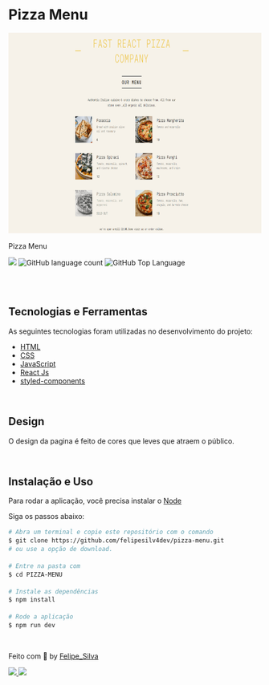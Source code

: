 # Pizza Menu

<div align="start" >
<img align="start" src="./public/pizzas/pizza.png"  height='400' >

</div>

<p>Pizza Menu</p>

<p>
  <img src="https://img.shields.io/badge/made%20by-Felipe%20Silva-edc84b?style=flat-square">
  <img alt="GitHub language count" src="https://img.shields.io/github/languages/count/FelipeSilv4Dev/dog?color=edc84b&style=flat-square">
  <img alt="GitHub Top Language" src="https://img.shields.io/github/languages/top/FelipeSilv4Dev/dog?color=edc84b&style=flat-square">
</p>

<br>

<br>

## Tecnologias e Ferramentas

As seguintes tecnologias foram utilizadas no desenvolvimento do projeto:

- [HTML](https://devdocs.io/html/)
- [CSS](https://devdocs.io/css/)
- [JavaScript](https://devdocs.io/javascript/)
- [React Js](https://devdocs.io/Reactjs/)
- [styled-components](https://devdocs.io/styled-components/)

<br>

## Design

O design da pagina é feito de cores que leves que atraem o público.

<br>

## Instalação e Uso

Para rodar a aplicação, você precisa instalar o [Node](https://nodejs.org/en/)

Siga os passos abaixo:

```bash
# Abra um terminal e copie este repositório com o comando
$ git clone https://github.com/felipesilv4dev/pizza-menu.git
# ou use a opção de download.

# Entre na pasta com
$ cd PIZZA-MENU

# Instale as dependências
$ npm install

# Rode a aplicação
$ npm run dev
```

<br>

Feito com :yellow_heart: by [Felipe_Silva](https://github.com/felipeSilv4dev)

 <div align="start">
  <a href='http://www.linkedin.com/in/felipe-silva-1019ab271' target'_blank'><img src='https://img.shields.io/badge/LinkedIn-0077B5?style=for-the-badge&logo=linkedin&logoColor=white'</a>
  <a href="mailto:felipesantana18n@gmail.com" target='_blank'><img src="https://img.shields.io/badge/Gmail-D14836?style=for-the-badge&logo=gmail&logoColor=white"> </a>
</div>
